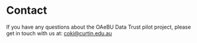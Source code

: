 # Contact

If you have any questions about the OAeBU Data Trust pilot project, please get in touch with us at: coki@curtin.edu.au


